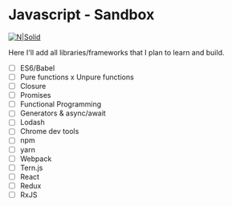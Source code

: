 # Javascript - Sandbox

[![N|Solid](https://encrypted-tbn0.gstatic.com/images?q=tbn:ANd9GcRj4_WSnFO671mzrV_xDb08uzmHiihCCg-_J-CP5yvmFL5TdbgfLQ)](https://encrypted-tbn0.gstatic.com/images?q=tbn:ANd9GcRj4_WSnFO671mzrV_xDb08uzmHiihCCg-_J-CP5yvmFL5TdbgfLQ)

Here I'll add all libraries/frameworks that I plan to learn and build.
- [ ] ES6/Babel
- [ ] Pure functions x Unpure functions
- [ ] Closure
- [ ] Promises
- [ ] Functional Programming
- [ ] Generators & async/await
- [ ] Lodash
- [ ] Chrome dev tools
- [ ] npm
- [ ] yarn
- [ ] Webpack
- [ ] Tern.js
- [ ] React
- [ ] Redux
- [ ] RxJS
